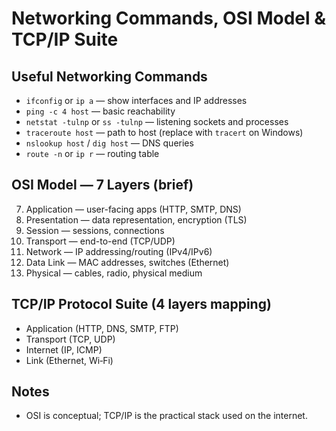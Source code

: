 # Networking Commands, OSI Model & TCP/IP Suite

## Useful Networking Commands
- `ifconfig` or `ip a` — show interfaces and IP addresses
- `ping -c 4 host` — basic reachability
- `netstat -tulnp` or `ss -tulnp` — listening sockets and processes
- `traceroute host` — path to host (replace with `tracert` on Windows)
- `nslookup host` / `dig host` — DNS queries
- `route -n` or `ip r` — routing table

## OSI Model — 7 Layers (brief)
7. Application — user-facing apps (HTTP, SMTP, DNS)
6. Presentation — data representation, encryption (TLS)
5. Session — sessions, connections
4. Transport — end-to-end (TCP/UDP)
3. Network — IP addressing/routing (IPv4/IPv6)
2. Data Link — MAC addresses, switches (Ethernet)
1. Physical — cables, radio, physical medium

## TCP/IP Protocol Suite (4 layers mapping)
- Application (HTTP, DNS, SMTP, FTP)
- Transport (TCP, UDP)
- Internet (IP, ICMP)
- Link (Ethernet, Wi‑Fi)

## Notes
- OSI is conceptual; TCP/IP is the practical stack used on the internet.
